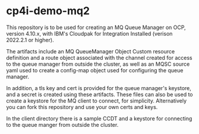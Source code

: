 # cp4i-demo-mq2

This repository is to be used for creating an MQ Queue Manager on OCP, version 4.10.x, with IBM's Cloudpak for Integration Installed (verison 2022.2.1 or higher).

The artifacts include an MQ QueueManager Object Custom resource definition and
a route object associated with the channel created for access to the queue manager from outside the cluster, as well as an MQSC source yaml used to create a config-map object used for configuring the queue manager. 

In addition, a tls key and cert is provided for the queue manager's keystore, and a secret is created 
using these artifacts. These files can also be used to create a keystore for the MQ client to connect, for simplicity.
Alternatively you can fork this repository and use your own certs and keys.

In the client directory there is a sample CCDT and a keystore for connecting to the queue manger from outside the cluster. 
